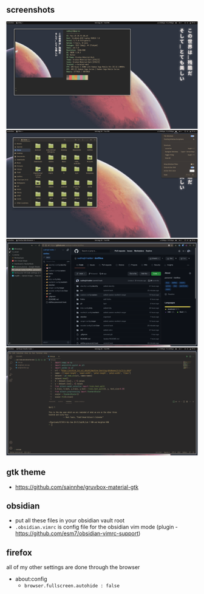 ## screenshots

![](screenshots/neofetch.png) 
![](screenshots/gtk%20and%20shell%20gruvbox%20material.png)
![](screenshots/firefox.png) 
![](screenshots/vscode.png)


## gtk theme
- https://github.com/sainnhe/gruvbox-material-gtk

## obsidian
- put all these files in your obsidian vault root
- `.obsidian.vimrc` is config file for the obsidian vim mode  (plugin - https://github.com/esm7/obsidian-vimrc-support)
## firefox 

 all of my other settings are done through the browser 

- about:config 
  - `browser.fullscreen.autohide : false` 
